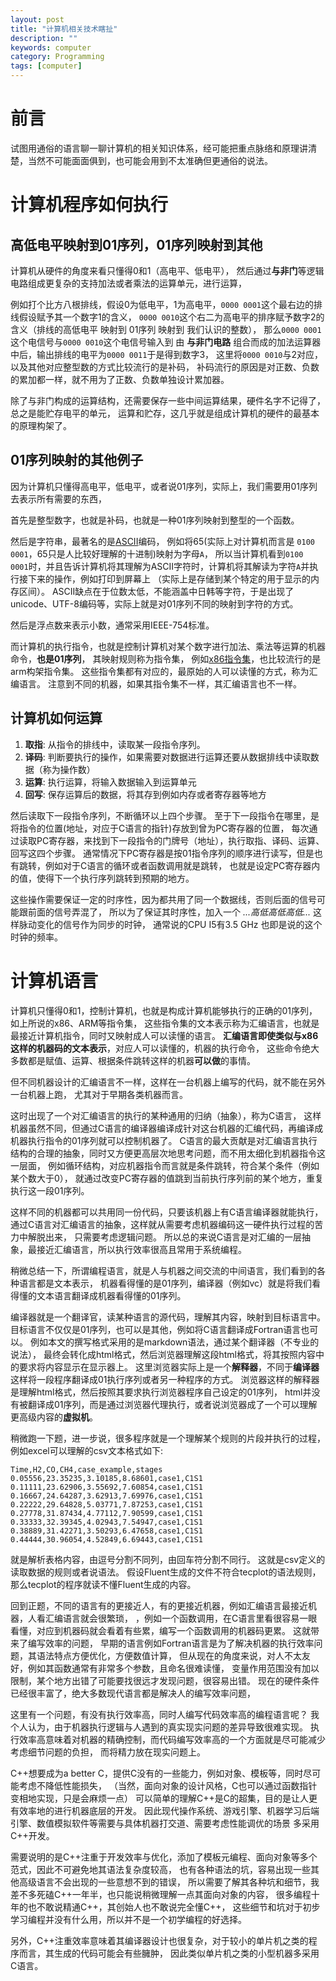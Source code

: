 ```yaml
---
layout: post
title: "计算机相关技术瞎扯"
description: ""
keywords: computer
category: Programming
tags: [computer]
---
```


# 前言

试图用通俗的语言聊一聊计算机的相关知识体系，经可能把重点脉络和原理讲清楚，当然不可能面面俱到，也可能会用到不太准确但更通俗的说法。

# 计算机程序如何执行
## 高低电平映射到01序列，01序列映射到其他
计算机从硬件的角度来看只懂得0和1（高电平、低电平），
然后通过**与非门**等逻辑电路组成更复杂的支持加法或者乘法的运算单元，进行运算，

例如打个比方八根排线，假设0为低电平，1为高电平，`0000 0001`这个最右边的排线假设赋予其一个数字1的含义，
`0000 0010`这个右二为高电平的排序赋予数字2的含义（排线的高低电平 映射到 01序列 映射到 我们认识的整数），
那么`0000 0001`这个电信号与`0000 0010`这个电信号输入到
由 **与非门电路** 组合而成的加法运算器中后，输出排线的电平为`0000 0011`于是得到数字3，
这里将`0000 0010`与2对应，以及其他对应整型数的方式比较流行的是补码，
补码流行的原因是对正数、负数的累加都一样，就不用为了正数、负数单独设计累加器。

除了与非门构成的运算结构，还需要保存一些中间运算结果，硬件名字不记得了，总之是能贮存电平的单元，
运算和贮存，这几乎就是组成计算机的硬件的最基本的原理构架了。

## 01序列映射的其他例子

因为计算机只懂得高电平，低电平，或者说01序列，实际上，我们需要用01序列去表示所有需要的东西，

首先是整型数字，也就是补码，也就是一种01序列映射到整型的一个函数。

然后是字符串，最著名的是[ASCII](https://baike.baidu.com/item/ASCII/309296?fr=aladdin)编码，
例如将65(实际上对计算机而言是 `0100 0001`，65只是人比较好理解的十进制)映射为字母`A`，
所以当计算机看到`0100 0001`时，并且告诉计算机将其理解为ASCII字符时，计算机将其解读为字符`A`并执行接下来的操作，例如打印到屏幕上
（实际上是存储到某个特定的用于显示的内存区间）。
ASCII缺点在于位数太低，不能涵盖中日韩等字符，于是出现了unicode、UTF-8编码等，实际上就是对01序列不同的映射到字符的方式。

然后是浮点数来表示小数，通常采用IEEE-754标准。

而计算机的执行指令，也就是控制计算机对某个数字进行加法、乘法等运算的机器命令，**也是01序列**，
其映射规则称为指令集，
例如[x86指令集](http://blog.csdn.net/liuzhen917/article/details/30465891)，也比较流行的是arm构架指令集。
这些指令集都有对应的，最原始的人可以读懂的方式，称为汇编语言。
注意到不同的机器，如果其指令集不一样，其汇编语言也不一样。

## 计算机如何运算

1. **取指**: 从指令的排线中，读取某一段指令序列。
2. **译码**: 判断要执行的操作，如果需要对数据进行运算还要从数据排线中读取数据（称为操作数）
3. **运算**: 执行运算，将输入数据输入到运算单元
4. **回写**: 保存运算后的数据，将其存到例如内存或者寄存器等地方

然后读取下一段指令序列，不断循环以上四个步骤。
至于下一段指令在哪里，是将指令的位置(地址，对应于C语言的指针)存放到曾为PC寄存器的位置，
每次通过读取PC寄存器，来找到下一段指令的门牌号（地址），执行取指、译码、运算、回写这四个步骤。
通常情况下PC寄存器是按01指令序列的顺序进行读写，但是也有跳转，例如对于C语言的循环或者函数调用就是跳转，
也就是设定PC寄存器内的值，使得下一个执行序列跳转到预期的地方。

这些操作需要保证一定的时序性，因为都共用了同一个数据线，否则后面的信号可能跟前面的信号弄混了，
所以为了保证其时序性，加入一个 *...高低高低高低...* 这样脉动变化的信号作为同步的时钟，
通常说的CPU I5有3.5 GHz 也即是说的这个时钟的频率。

# 计算机语言
计算机只懂得0和1，控制计算机，也就是构成计算机能够执行的正确的01序列，如上所说的x86、ARM等指令集，
这些指令集的文本表示称为汇编语言，也就是最接近计算机指令，同时又映射成人可以读懂的语言。
**汇编语言即使类似与x86这样的机器码的文本表示**，对应人可以读懂的，机器的执行命令，
这些命令绝大多数都是赋值、运算、根据条件跳转这样的机器**可以做**的事情。

但不同机器设计的汇编语言不一样，这样在一台机器上编写的代码，就不能在另外一台机器上跑，
尤其对于早期各类机器而言。

这时出现了一个对汇编语言的执行的某种通用的归纳（抽象），称为C语言，
这样机器虽然不同，但通过C语言的编译器编译成针对这台机器的汇编代码，再编译成机器执行指令的01序列就可以控制机器了。
C语言的最大贡献是对汇编语言执行结构的合理的抽象，同时又方便更高层次地思考问题，而不用太细化到机器指令这一层面，
例如循环结构，对应机器指令而言就是条件跳转，符合某个条件（例如某个数大于0），
就通过改变PC寄存器的值跳到当前执行序列前的某个地方，重复执行这一段01序列。

这样不同的机器都可以共用同一份代码，只要该机器上有C语言编译器就能执行，
通过C语言对汇编语言的抽象，这样就从需要考虑机器编码这一硬件执行过程的苦力中解脱出来，
只需要考虑逻辑问题。
所以总的来说C语言是对汇编的一层抽象，最接近汇编语言，所以执行效率很高且常用于系统编程。

稍微总结一下，所谓编程语言，就是人与机器之间交流的中间语言，我们看到的各种语言都是文本表示，
机器看得懂的是01序列，编译器（例如vc）就是将我们看得懂的文本语言翻译成机器看得懂的01序列。

编译器就是一个翻译官，读某种语言的源代码，理解其内容，映射到目标语言中。
目标语言不仅仅是01序列，也可以是其他，例如将C语言翻译成Fortran语言也可以。
例如本文的撰写格式采用的是markdown语法，通过某个翻译器（不专业的说法），
最终会转化成html格式，然后浏览器理解这段html格式，将其按照内容中的要求将内容显示在显示器上。
这里浏览器实际上是一个**解释器**，不同于**编译器**这样将一段程序翻译成01执行序列或者另一种程序的方式。
浏览器这样的解释器是理解html格式，然后按照其要求执行浏览器程序自己设定的01序列，
html并没有被翻译成01序列，而是通过浏览器代理执行，或者说浏览器成了一个可以理解更高级内容的**虚拟机**。

稍微跑一下题，进一步说，很多程序就是一个理解某个规则的片段并执行的过程，例如excel可以理解的csv文本格式如下:

```csv
Time,H2,CO,CH4,case_example,stages
0.05556,23.35235,3.10185,8.68601,case1,C1S1
0.11111,23.62906,3.55692,7.60854,case1,C1S1
0.16667,24.64287,3.62913,7.69976,case1,C1S1
0.22222,29.64828,5.03771,7.87253,case1,C1S1
0.27778,31.87434,4.77112,7.90599,case1,C1S1
0.33333,32.39345,4.02943,7.54947,case1,C1S1
0.38889,31.42271,3.50293,6.47658,case1,C1S1
0.44444,30.96054,4.52849,6.69443,case1,C1S1
```

就是解析表格内容，由逗号分割不同列，由回车符分割不同行。
这就是csv定义的读取数据的规则或者说语法。
假设Fluent生成的文件不符合tecplot的语法规则，那么tecplot的程序就读不懂Fluent生成的内容。

回到正题，不同的语言有的更接近人，有的更接近机器，例如汇编语言最接近机器，人看汇编语言就会很繁琐，
，例如一个函数调用，在C语言里看很容易一眼看懂，对应到机器码就会看着有些累，编写一个函数调用的机器码更累。
这就带来了编写效率的问题，
早期的语言例如Fortran语言是为了解决机器的执行效率问题，其语法特点方便优化，方便数值计算，
但从现在的角度来说，对人不太友好，例如其函数通常有非常多个参数，且命名很难读懂，
变量作用范围没有加以限制，某个地方出错了可能要找很远才发现问题，很容易出错。
现在的硬件条件已经很丰富了，绝大多数现代语言都是解决人的编写效率问题，

这里有一个问题，有没有执行效率高，同时人编写代码效率高的编程语言呢？
我个人认为，由于机器执行逻辑与人遇到的真实现实问题的差异导致很难实现。
执行效率高意味着对机器的精确控制，而代码编写效率高的一个方面就是尽可能减少考虑细节问题的负担，
而将精力放在现实问题上。

C++想要成为a better C，提供C没有的一些能力，例如对象、模板等，同时尽可能考虑不降低性能损失，
（当然，面向对象的设计风格，C也可以通过函数指针变相地实现，只是会麻烦一点）
可以简单的理解C++是C的超集，目的是让人更有效率地的进行机器底层的开发。
因此现代操作系统、游戏引擎、机器学习后端引擎、数值模拟软件等需要与具体机器打交道、需要考虑性能调优的场景
多采用C++开发。

需要说明的是C++注重于开发效率与优化，添加了模板元编程、面向对象等多个范式，因此不可避免地其语法复杂度较高，
也有各种语法的坑，容易出现一些其他高级语言不会出现的一些意想不到的错误，
所以需要了解其各种坑和细节，我差不多死磕C++一年半，也只能说稍微理解一点其面向对象的内容，
很多编程十年的也不敢说精通C++，其创始人也不敢说完全懂C++，
这些细节和坑对于初步学习编程并没有什么用，所以并不是一个初学编程的好选择。

另外，C++注重效率意味着其编译器设计也很复杂，对于较小的单片机之类的程序而言，其生成的代码可能会有些臃肿，
因此类似单片机之类的小型机器多采用C语言。


